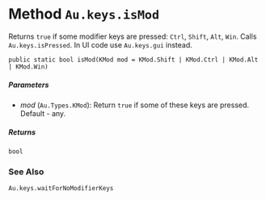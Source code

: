 # Method `Au.keys.isMod`

Returns `true` if some modifier keys are pressed: `Ctrl`, `Shift`, `Alt`, `Win`. Calls `Au.keys.isPressed`. In UI code use `Au.keys.gui` instead.

```
public static bool isMod(KMod mod = KMod.Shift | KMod.Ctrl | KMod.Alt | KMod.Win)
```

##### Parameters

- *mod*  (`Au.Types.KMod`):
    Return `true` if some of these keys are pressed. Default - any.

##### Returns

`bool`

### See Also

`Au.keys.waitForNoModifierKeys`
